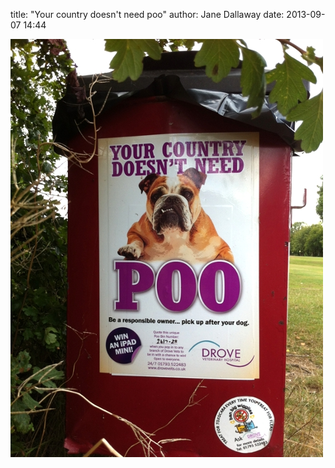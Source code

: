 
title: "Your country doesn't need poo"
author: Jane Dallaway
date: 2013-09-07 14:44

<div><a href="/media/Rtp_photo.JPG"><img src="/media/Rtp_thumb_photo.JPG" width="500" height="669"/></a></div>



 
      